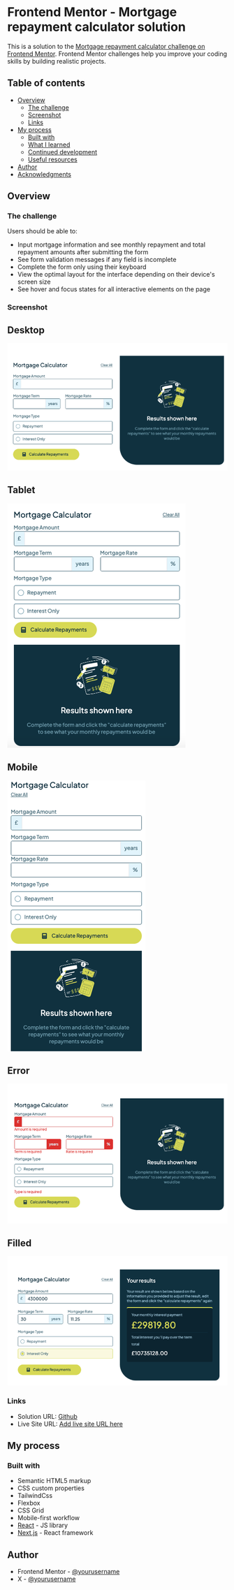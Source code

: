 # Frontend Mentor - Mortgage repayment calculator solution

This is a solution to the [Mortgage repayment calculator challenge on Frontend Mentor](https://www.frontendmentor.io/challenges/mortgage-repayment-calculator-Galx1LXK73). Frontend Mentor challenges help you improve your coding skills by building realistic projects.

## Table of contents

- [Overview](#overview)
  - [The challenge](#the-challenge)
  - [Screenshot](#screenshot)
  - [Links](#links)
- [My process](#my-process)
  - [Built with](#built-with)
  - [What I learned](#what-i-learned)
  - [Continued development](#continued-development)
  - [Useful resources](#useful-resources)
- [Author](#author)
- [Acknowledgments](#acknowledgments)

## Overview

### The challenge

Users should be able to:

- Input mortgage information and see monthly repayment and total repayment amounts after submitting the form
- See form validation messages if any field is incomplete
- Complete the form only using their keyboard
- View the optimal layout for the interface depending on their device's screen size
- See hover and focus states for all interactive elements on the page

### Screenshot

## Desktop

![](public/desktop.png)

## Tablet

![](public/tablet.png)

## Mobile

![](public/mobile.png)

## Error

![](public/error.png)

## Filled

![](public/desktop_filled.png)

### Links

- Solution URL: [Github](https://github.com/Mafilala/Mortgage_Calculator)
- Live Site URL: [Add live site URL here](https://mortgage-calculator-azure.vercel.app/)

## My process

### Built with

- Semantic HTML5 markup
- CSS custom properties
- TailwindCss
- Flexbox
- CSS Grid
- Mobile-first workflow
- [React](https://reactjs.org/) - JS library
- [Next.js](https://nextjs.org/) - React framework

## Author

- Frontend Mentor - [@yourusername](https://www.frontendmentor.io/profile/yourusername)
- X - [@yourusername](https://x.com/mafi_as_sufi)
